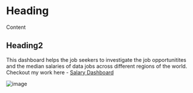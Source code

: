 # Heading
 Content 

 ## Heading2
 This dashboard helps the job seekers to investigate the job opportunitites and the median salaries of data jobs across different regions of the world.  
 Checkout my work here - [Salary Dashboard](https://github.com/PlexVerse23/Excel_Project_DataAnalytics/tree/main/Projects/Project%201%20-%20Dashboard) 
 
 ![image](https://github.com/user-attachments/assets/4cff3c4b-22aa-4406-ba65-02ab9ddad528)  






